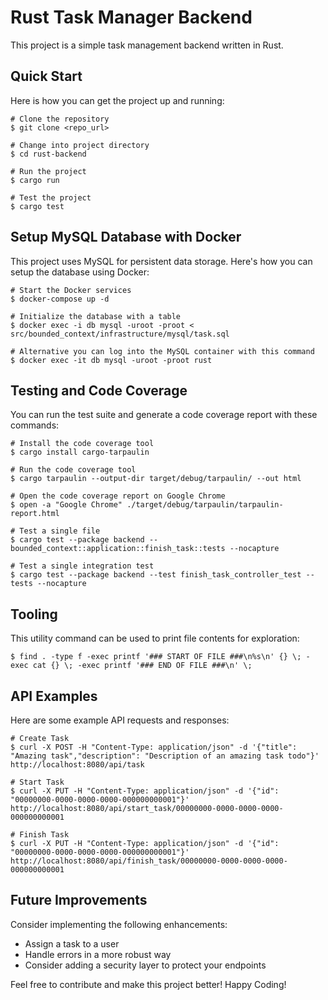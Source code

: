# Rust Task Manager Backend

This project is a simple task management backend written in Rust. 

## Quick Start

Here is how you can get the project up and running:

```
# Clone the repository
$ git clone <repo_url>

# Change into project directory
$ cd rust-backend

# Run the project
$ cargo run

# Test the project
$ cargo test
```

## Setup MySQL Database with Docker

This project uses MySQL for persistent data storage. Here's how you can setup the database using Docker:

```
# Start the Docker services
$ docker-compose up -d

# Initialize the database with a table
$ docker exec -i db mysql -uroot -proot < src/bounded_context/infrastructure/mysql/task.sql

# Alternative you can log into the MySQL container with this command
$ docker exec -it db mysql -uroot -proot rust
```

## Testing and Code Coverage

You can run the test suite and generate a code coverage report with these commands:

```
# Install the code coverage tool
$ cargo install cargo-tarpaulin

# Run the code coverage tool
$ cargo tarpaulin --output-dir target/debug/tarpaulin/ --out html

# Open the code coverage report on Google Chrome
$ open -a "Google Chrome" ./target/debug/tarpaulin/tarpaulin-report.html

# Test a single file
$ cargo test --package backend -- bounded_context::application::finish_task::tests --nocapture

# Test a single integration test
$ cargo test --package backend --test finish_task_controller_test -- tests --nocapture
```

## Tooling

This utility command can be used to print file contents for exploration:

```
$ find . -type f -exec printf '### START OF FILE ###\n%s\n' {} \; -exec cat {} \; -exec printf '### END OF FILE ###\n' \;
```

## API Examples

Here are some example API requests and responses:

```
# Create Task
$ curl -X POST -H "Content-Type: application/json" -d '{"title": "Amazing task","description": "Description of an amazing task todo"}' http://localhost:8080/api/task

# Start Task
$ curl -X PUT -H "Content-Type: application/json" -d '{"id": "00000000-0000-0000-0000-000000000001"}' http://localhost:8080/api/start_task/00000000-0000-0000-0000-000000000001

# Finish Task
$ curl -X PUT -H "Content-Type: application/json" -d '{"id": "00000000-0000-0000-0000-000000000001"}' http://localhost:8080/api/finish_task/00000000-0000-0000-0000-000000000001
```

## Future Improvements

Consider implementing the following enhancements:

- Assign a task to a user
- Handle errors in a more robust way
- Consider adding a security layer to protect your endpoints

Feel free to contribute and make this project better! Happy Coding!
